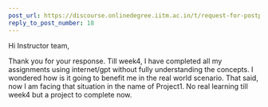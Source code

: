 ```yaml
---
post_url: https://discourse.onlinedegree.iitm.ac.in/t/request-for-postponing-the-project-1-deadline-official-response-extended/166866/23
reply_to_post_number: 18
---
```

Hi Instructor team,

Thank you for your response. Till week4, I have completed all my assignments using internet/gpt without fully understanding the concepts. I wondered how is it going to benefit me in the real world scenario. That said, now I am facing that situation in the name of Project1. No real learning till week4 but a project to complete now. 